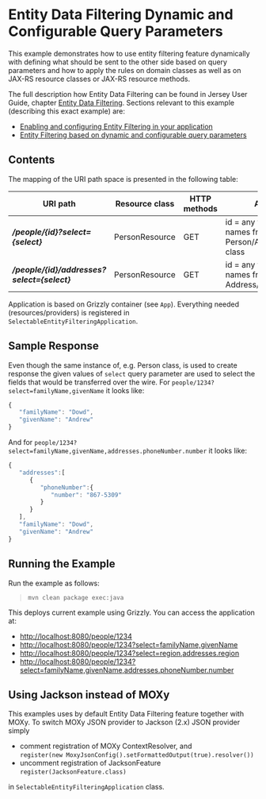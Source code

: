<!--

    DO NOT ALTER OR REMOVE COPYRIGHT NOTICES OR THIS HEADER.

    Copyright (c) 2015-2017 Oracle and/or its affiliates. All rights reserved.

    The contents of this file are subject to the terms of either the GNU
    General Public License Version 2 only ("GPL") or the Common Development
    and Distribution License("CDDL") (collectively, the "License").  You
    may not use this file except in compliance with the License.  You can
    obtain a copy of the License at
    https://oss.oracle.com/licenses/CDDL+GPL-1.1
    or LICENSE.txt.  See the License for the specific
    language governing permissions and limitations under the License.

    When distributing the software, include this License Header Notice in each
    file and include the License file at LICENSE.txt.

    GPL Classpath Exception:
    Oracle designates this particular file as subject to the "Classpath"
    exception as provided by Oracle in the GPL Version 2 section of the License
    file that accompanied this code.

    Modifications:
    If applicable, add the following below the License Header, with the fields
    enclosed by brackets [] replaced by your own identifying information:
    "Portions Copyright [year] [name of copyright owner]"

    Contributor(s):
    If you wish your version of this file to be governed by only the CDDL or
    only the GPL Version 2, indicate your decision by adding "[Contributor]
    elects to include this software in this distribution under the [CDDL or GPL
    Version 2] license."  If you don't indicate a single choice of license, a
    recipient has the option to distribute your version of this file under
    either the CDDL, the GPL Version 2 or to extend the choice of license to
    its licensees as provided above.  However, if you add GPL Version 2 code
    and therefore, elected the GPL Version 2 license, then the option applies
    only if the new code is made subject to such option by the copyright
    holder.

-->

Entity Data Filtering Dynamic and Configurable Query Parameters
===============================================================

This example demonstrates how to use entity filtering feature
dynamically with defining what should be sent to the other side based on
query parameters and how to apply the rules on domain classes as well as
on JAX-RS resource classes or JAX-RS resource methods.

The full description how Entity Data Filtering can be found in Jersey
User Guide, chapter [Entity Data
Filtering](https://jersey.java.net/documentation/latest/entity-filtering.html).
Sections relevant to this example (describing this exact example) are:

-   [Enabling and configuring Entity Filtering in your
    application](https://jersey.java.net/documentation/latest/entity-filtering.html#d0e13911)
-   [Entity Filtering based on dynamic and configurable query
    parameters](https://jersey.java.net/documentation/latest/entity-filtering.html#ef.selectable.annotations)

Contents
--------

The mapping of the URI path space is presented in the following table:

URI path                                     | Resource class   | HTTP methods   | Allowed values                                                               | Notes
------------------------------------------   | ---------------- | -------------- | ---------------------------------------------------------------------------- | ----------------------------------------------
**_/people/{id}?select={select}_**           |  PersonResource  |  GET           |  id = any value, select = field names from Person/Address/PhoneNumber class  |  Returns fields of Person/Address/PhoneNumber
**_/people/{id}/addresses?select={select}_** |  PersonResource  |  GET           |  id = any value, select = field names from Address/PhoneNumber class         |  Returns fields of Address/PhoneNumber

Application is based on Grizzly container (see `App`). Everything needed
(resources/providers) is registered in
`SelectableEntityFilteringApplication`.

Sample Response
---------------

Even though the same instance of, e.g. Person class, is used to create
response the given values of `select` query parameter are used to select
the fields that would be transferred over the wire. For
`people/1234?select=familyName,givenName` it looks like:

```javascript
{
   "familyName": "Dowd",
   "givenName": "Andrew"
}
```

And for `people/1234?select=familyName,givenName,addresses.phoneNumber.number` it looks like:

```javascript
{
   "addresses":[
      {
         "phoneNumber":{
            "number": "867-5309"
         }
      }
   ],
   "familyName": "Dowd",
   "givenName": "Andrew"
}
```

Running the Example
-------------------

Run the example as follows:

>     mvn clean package exec:java

This deploys current example using Grizzly. You can access the
application at:

-   <http://localhost:8080/people/1234>
-   <http://localhost:8080/people/1234?select=familyName,givenName>
-   <http://localhost:8080/people/1234?select=region,addresses.region>
-   <http://localhost:8080/people/1234?select=familyName,givenName,addresses.phoneNumber.number>

Using Jackson instead of MOXy
-----------------------------

This examples uses by default Entity Data Filtering feature together
with MOXy. To switch MOXy JSON provider to Jackson (2.x) JSON provider
simply

-   comment registration of MOXy ContextResolver, and\
     `register(new MoxyJsonConfig().setFormattedOutput(true).resolver())`
-   uncomment registration of JacksonFeature\
     `register(JacksonFeature.class)`

in `SelectableEntityFilteringApplication` class.
